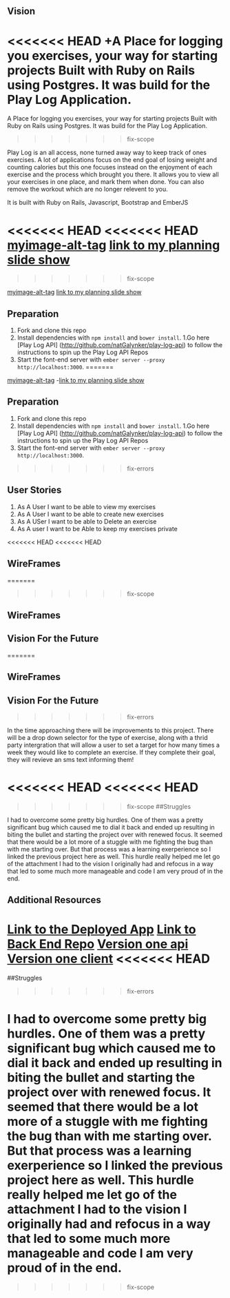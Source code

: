 ## Vision
<<<<<<< HEAD
+A Place for logging you exercises, your way for starting projects Built with Ruby on Rails using Postgres. It was build for the Play Log Application.
=======
A Place for logging you exercises, your way for starting projects Built with Ruby on Rails using Postgres. It was build for the Play Log Application.
>>>>>>> fix-scope


Play Log is an all access, none turned away way to keep track of ones exercises.
A lot of applications focus on the end goal of losing weight and counting calories
but this one focuses instead on the enjoyment of each exercise and the process
which brought you there. It allows you to view all your exercises in one place,
and mark them when done. You can also remove the workout which are no longer
relevent to you.

It is built with Ruby on Rails, Javascript, Bootstrap and EmberJS

<<<<<<< HEAD
<<<<<<< HEAD
[myimage-alt-tag]('./play-log-screenshot.png')
[link to my planning slide show](https://docs.google.com/presentation/d/1m0yT8HzM7hc2NuquLoaNMoZqRXd4EYJVA_z8-wP0q0w/edit?usp=sharing)
=======
>>>>>>> fix-scope


[myimage-alt-tag]('./play-log-screenshot.png')
[link to my planning slide show](https://docs.google.com/presentation/d/1m0yT8HzM7hc2NuquLoaNMoZqRXd4EYJVA_z8-wP0q0w/edit?usp=sharing)

## Preparation

1. Fork and clone this repo
1. Install dependencies with `npm install` and `bower install`.
1.Go here [Play Log API]  (http://github.com/natGalynker/play-log-api)  to follow the instructions to spin up the Play Log API Repos
1. Start the font-end server with `ember server --proxy http://localhost:3000`.
=======

[myimage-alt-tag]('./play-log-screenshot.png')
-[link to my planning slide show](https://docs.google.com/presentation/d/1m0yT8HzM7hc2NuquLoaNMoZqRXd4EYJVA_z8-wP0q0w/edit?usp=sharing)

## Preparation

1. Fork and clone this repo
1. Install dependencies with `npm install` and `bower install`.
1.Go here [Play Log API]  (http://github.com/natGalynker/play-log-api)  to follow the instructions to spin up the Play Log API Repos
1. Start the font-end server with `ember server --proxy http://localhost:3000`.

>>>>>>> fix-errors


## User Stories
1. As A User I want to be able to view my exercises
2. As A User I want to be able to create new exercises
3. As A USer I want to be able to Delete an exercise
4. As A user I want to be Able to keep my exercises private

<<<<<<< HEAD
<<<<<<< HEAD
## WireFrames
=======
>>>>>>> fix-scope


## WireFrames

## Vision For the Future
=======

## WireFrames

## Vision For the Future

>>>>>>> fix-errors



In the time approaching there will be improvements to this project. There will
be a drop down selector for the type of exercise, along with a thrid party
intergration that will allow a user to set a target for how many times a week
they would like to complete an exercise. If they complete their goal, they will
revieve an sms text informing them!

<<<<<<< HEAD
<<<<<<< HEAD
=======

>>>>>>> fix-scope
##Struggles

I had to overcome some pretty big hurdles. One of them was a pretty significant
bug which caused me to dial it back and ended up resulting in biting the bullet
and starting the project over with renewed focus. It seemed that there would be
a lot more of a stuggle with me fighting the bug than with me starting over. But that
process was a learning exerperience so I linked the previous project here as well.
This hurdle really helped me let go of the attachment I had to the vision I originally had and refocus in a way that led to some much more manageable and code I am very
proud of in the end.

## Additional Resources
[Link to the Deployed App](http://natGalynker.guthub.io/play-log-client)
[Link to Back End Repo](http://github.com/natGalynker/play-log-api)
[Version one api](http://github.com/natGalynker/play-together-api)
[Version one client](http://github.com/natGalynker/play-together-client)
<<<<<<< HEAD
=======

##Struggles
>>>>>>> fix-errors


I had to overcome some pretty big hurdles. One of them was a pretty significant
bug which caused me to dial it back and ended up resulting in biting the bullet
and starting the project over with renewed focus. It seemed that there would be
a lot more of a stuggle with me fighting the bug than with me starting over. But that
process was a learning exerperience so I linked the previous project here as well.
This hurdle really helped me let go of the attachment I had to the vision I originally had and refocus in a way that led to some much more manageable and code I am very
proud of in the end.
=======
>>>>>>> fix-scope
